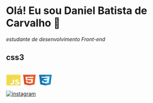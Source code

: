 # Olá! Eu sou Daniel Batista de Carvalho  👋
*estudante de desenvolvimento Front-end*
## css3
<div style="display: inline_block"><br>
  <img align="center" alt="Rafa-Js" height="30" width="40" src="https://raw.githubusercontent.com/devicons/devicon/master/icons/javascript/javascript-plain.svg">
  <img align="center" alt="Rafa-HTML" height="30" width="40" src="https://raw.githubusercontent.com/devicons/devicon/master/icons/html5/html5-original.svg">
  <img align="center" alt="Rafa-CSS" height="30" width="40" src="https://raw.githubusercontent.com/devicons/devicon/master/icons/css3/css3-original.svg">
  
 
</div>







[![instagram](https://img.shields.io/badge/Instagram-E4405F?style=for-the-badge&logo=instagram&logoColor=white)](https://instagram.com/haalfking)



